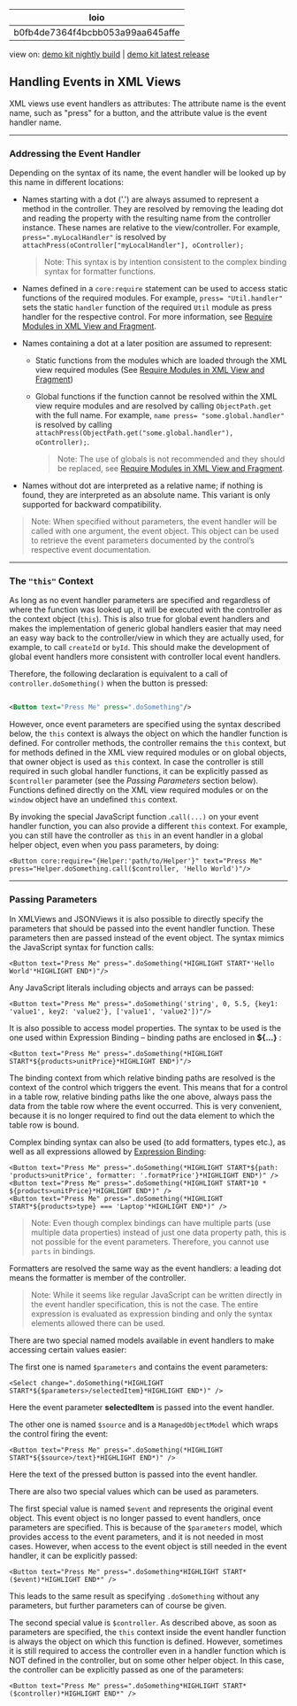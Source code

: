 <!-- loiob0fb4de7364f4bcbb053a99aa645affe -->

| loio |
| -----|
| b0fb4de7364f4bcbb053a99aa645affe |

<div id="loio">

view on: [demo kit nightly build](https://openui5nightly.hana.ondemand.com/#/topic/b0fb4de7364f4bcbb053a99aa645affe) | [demo kit latest release](https://openui5.hana.ondemand.com/#/topic/b0fb4de7364f4bcbb053a99aa645affe)</div>

## Handling Events in XML Views

XML views use event handlers as attributes: The attribute name is the event name, such as "press" for a button, and the attribute value is the event handler name.

***

<a name="loiob0fb4de7364f4bcbb053a99aa645affe__section_rvt_hbm_ndb"/>

### Addressing the Event Handler

Depending on the syntax of its name, the event handler will be looked up by this name in different locations:

-   Names starting with a dot \('.'\) are always assumed to represent a method in the controller. They are resolved by removing the leading dot and reading the property with the resulting name from the controller instance. These names are relative to the view/controller. For example, `press=".myLocalHandler"` is resolved by `attachPress(oController["myLocalHandler"], oController);`

    > Note:
    > This syntax is by intention consistent to the complex binding syntax for formatter functions.
    > 
    > 

-   Names defined in a `core:require` statement can be used to access static functions of the required modules. For example, `press= "Util.handler"` sets the static `handler` function of the required `Util` module as press handler for the respective control. For more information, see [Require Modules in XML View and Fragment](Require_Modules_in_XML_View_and_Fragment_b11d853.md).

-   Names containing a dot at a later position are assumed to represent:

    -   Static functions from the modules which are loaded through the XML view required modules \(See [Require Modules in XML View and Fragment](Require_Modules_in_XML_View_and_Fragment_b11d853.md)\)

    -   Global functions if the function cannot be resolved within the XML view require modules and are resolved by calling `ObjectPath.get` with the full name. For example, `name press= "some.global.handler"` is resolved by calling `attachPress(ObjectPath.get("some.global.handler"), oController);`.

        > Note:
        > The use of globals is not recommended and they should be replaced, see [Require Modules in XML View and Fragment](Require_Modules_in_XML_View_and_Fragment_b11d853.md).
        > 
        > 

-   Names without dot are interpreted as a relative name; if nothing is found, they are interpreted as an absolute name. This variant is only supported for backward compatibility.


> Note:
> When specified without parameters, the event handler will be called with one argument, the event object. This object can be used to retrieve the event parameters documented by the control’s respective event documentation.
> 
> 

***

### The `"this"` Context

As long as no event handler parameters are specified and regardless of where the function was looked up, it will be executed with the controller as the context object \(`this`\). This is also true for global event handlers and makes the implementation of generic global handlers easier that may need an easy way back to the controller/view in which they are actually used, for example, to call `createId` or `byId`. This should make the development of global event handlers more consistent with controller local event handlers.

Therefore, the following declaration is equivalent to a call of `controller.doSomething()` when the button is pressed:

``` xml

<Button text="Press Me" press=".doSomething"/>

```

However, once event parameters are specified using the syntax described below, the `this` context is always the object on which the handler function is defined. For controller methods, the controller remains the `this` context, but for methods defined in the XML view required modules or on global objects, that owner object is used as `this` context. In case the controller is still required in such global handler functions, it can be explicitly passed as `$controller` parameter \(see the *Passing Parameters* section below\). Functions defined directly on the XML view required modules or on the `window` object have an undefined `this` context.

By invoking the special JavaScript function .`call(...)` on your event handler function, you can also provide a different `this` context. For example, you can still have the controller as `this` in an event handler in a global helper object, even when you pass parameters, by doing:

```
<Button core:require="{Helper:'path/to/Helper'}" text="Press Me" press="Helper.doSomething.call($controller, 'Hello World')"/>
```

***

<a name="loiob0fb4de7364f4bcbb053a99aa645affe__section_qzw_5bm_ndb"/>

### Passing Parameters

In XMLViews and JSONViews it is also possible to directly specify the parameters that should be passed into the event handler function. These parameters then are passed instead of the event object. The syntax mimics the JavaScript syntax for function calls:

```
<Button text="Press Me" press=".doSomething(*HIGHLIGHT START*'Hello World'*HIGHLIGHT END*)"/>
```

Any JavaScript literals including objects and arrays can be passed:

```
<Button text="Press Me" press=".doSomething('string', 0, 5.5, {key1: 'value1', key2: 'value2'}, ['value1', 'value2'])"/>
```

It is also possible to access model properties. The syntax to be used is the one used within Expression Binding – binding paths are enclosed in **$\{…\}** :

```
<Button text="Press Me" press=".doSomething(*HIGHLIGHT START*${products>unitPrice}*HIGHLIGHT END*)"/>
```

The binding context from which relative binding paths are resolved is the context of the control which triggers the event. This means that for a control in a table row, relative binding paths like the one above, always pass the data from the table row where the event occurred. This is very convenient, because it is no longer required to find out the data element to which the table row is bound.

Complex binding syntax can also be used \(to add formatters, types etc.\), as well as all expressions allowed by [Expression Binding](Expression_Binding_daf6852.md):

```
<Button text="Press Me" press=".doSomething(*HIGHLIGHT START*${path: 'products>unitPrice', formatter: '.formatPrice'}*HIGHLIGHT END*)" />
<Button text="Press Me" press=".doSomething(*HIGHLIGHT START*10 * ${products>unitPrice}*HIGHLIGHT END*)" />
<Button text="Press Me" press=".doSomething(*HIGHLIGHT START*${products>type} === 'Laptop'*HIGHLIGHT END*)" />

```

> Note:
> Even though complex bindings can have multiple parts \(use multiple data properties\) instead of just one data property path, this is not possible for the event parameters. Therefore, you cannot use `parts` in bindings.
> 
> 

Formatters are resolved the same way as the event handlers: a leading dot means the formatter is member of the controller.

> Note:
> While it seems like regular JavaScript can be written directly in the event handler specification, this is not the case. The entire expression is evaluated as expression binding and only the syntax elements allowed there can be used.
> 
> 

There are two special named models available in event handlers to make accessing certain values easier:

The first one is named `$parameters` and contains the event parameters:

```
<Select change=".doSomething(*HIGHLIGHT START*${$parameters>/selectedItem}*HIGHLIGHT END*)" />
```

Here the event parameter **selectedItem** is passed into the event handler.

The other one is named `$source` and is a `ManagedObjectModel` which wraps the control firing the event:

```
<Button text="Press Me" press=".doSomething(*HIGHLIGHT START*${$source>/text}*HIGHLIGHT END*)" />
```

Here the text of the pressed button is passed into the event handler.

There are also two special values which can be used as parameters.

The first special value is named `$event` and represents the original event object. This event object is no longer passed to event handlers, once parameters are specified. This is because of the `$parameters` model, which provides access to the event parameters, and it is not needed in most cases. However, when access to the event object is still needed in the event handler, it can be explicitly passed:

```
<Button text="Press Me" press=".doSomething*HIGHLIGHT START*($event)*HIGHLIGHT END*" />
```

This leads to the same result as specifying `.doSomething` without any parameters, but further parameters can of course be given.

The second special value is `$controller`. As described above, as soon as parameters are specified, the `this` context inside the event handler function is always the object on which this function is defined. However, sometimes it is still required to access the controller even in a handler function which is NOT defined in the controller, but on some other helper object. In this case, the controller can be explicitly passed as one of the parameters:

```
<Button text="Press Me" press=".doSomething*HIGHLIGHT START*($controller)*HIGHLIGHT END*" />
```

